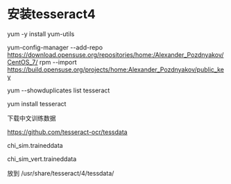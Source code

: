 
# 安装tesseract4

yum -y install yum-utils

yum-config-manager --add-repo https://download.opensuse.org/repositories/home:/Alexander_Pozdnyakov/CentOS_7/
rpm --import https://build.opensuse.org/projects/home:Alexander_Pozdnyakov/public_key

yum --showduplicates list tesseract

yum install tesseract


下载中文训练数据

https://github.com/tesseract-ocr/tessdata

chi_sim.traineddata

chi_sim_vert.traineddata

放到 /usr/share/tesseract/4/tessdata/

